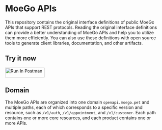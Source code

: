 # MoeGo APIs        

This repository contains the original interface definitions of public
MoeGo APIs that support REST protocols. Reading the
original interface definitions can provide a better understanding of
MoeGo APIs and help you to utilize them more efficiently. You can also
use these definitions with open source tools to generate client
libraries, documentation, and other artifacts. 

## Try it now
[<img src="https://run.pstmn.io/button.svg" alt="Run In Postman" style="width: 128px; height: 32px;">](https://app.getpostman.com/run-collection/30555124-2c27c225-3a6c-4234-bd4f-f818dc0a757c?action=collection%2Ffork&source=rip_markdown&collection-url=entityId%3D30555124-2c27c225-3a6c-4234-bd4f-f818dc0a757c%26entityType%3Dcollection%26workspaceId%3Ddb8fd53e-fafa-4b5e-bf78-8dd330f46a0b)

## Domain

The MoeGo APIs are organized into one domain `openapi.moego.pet` and multiple paths, each of which
corresponds to a specific version and resource, such as `/v1/auth`, `/v1/appointment`, and
`/v1/customer`. Each path contains one or more core resources, and each product
contains one or more APIs.
